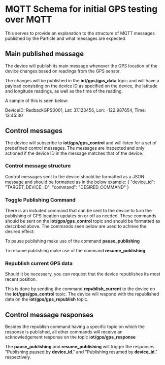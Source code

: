 # MQTT Schema for initial GPS testing over MQTT

This serves to provide an explanation to the structure of MQTT messages published by the Particle and what messages are expected.

## Main published message

The device will publish its main message whenever the GPS location of the device changes based on readings from the GPS sensor.

The changes will be published in the **iot/gps/gps_data** topic and will have a payload consisting on the device ID as specified on the device, the latitude and longitude readings, as well as the time of the reading.

A sample of this is seen below:

DeviceID: RedbackGPS0001, Lat: 37.123456, Lon: -122.987654, Time: 13:45:30

## Control messages

The device will subscribe to **iot/gps/gps_control** and will listen for a set of predefined control messages. The messages are inspected and only actioned if the device ID in the message matches that of the device.

### Control message structure

Control messages sent to the device should be formatted as a JSON message and should be formatted as in the below example:
{
  "device_id": "TARGET_DEVICE_ID",
  "command": "DESIRED_COMMAND"
}

### Toggle Publishing Command

There is an included command that can be sent to the device to turn the publishing of GPS location updates on or off as needed. These commands should be sent on the **iot/gps/gps_control** topic and should be formatted as described above. The commands seen below are used to achieve the desired effect:

To pause publishing make use of the command **pause_publishing**

To resume publishing make use of the command **resume_publishing**

### Republish current GPS data

Should it be necessary, you can request that the device republishes its most recent position.

This is done by sending the command **republish_current** to the device on the **iot/gps/gps_control** topic. The device will respond with the republished data on the **iot/gps/gps_republish** topic.

## Control message responses

Besides the republish command having a specific topic on which the response is published, all other commands will receive an acknowledgement response on the topic **iot/gps/gps_response**

The **pause_publishing** and **resume_publishing** will trigger the responses "Publishing paused by **device_id**." and "Publishing resumed by **device_id**." respectively.
